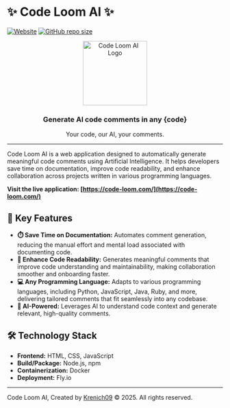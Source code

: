 # ✨ Code Loom AI ✨

[![Website](https://img.shields.io/website?up_message=online&url=https%3A%2F%2Fcode-loom.com%2F)](https://code-loom.com/)
[![GitHub repo size](https://img.shields.io/github/repo-size/Krenich09/code-loom-2)](https://github.com/Krenich09/code-loom-2)
<!-- Optional: Add a build status badge if your GitHub Actions workflow runs tests/builds -->
<!-- [![Build Status](https://github.com/Krenich09/code-loom-2/actions/workflows/your-workflow-file.yml/badge.svg)](https://github.com/Krenich09/code-loom-2/actions/workflows/your-workflow-file.yml) -->

<p align="center">
  <a href="https://code-loom.com/" target="_blank">
     <img src="https://snipboard.io/9c4S5s.jpg" alt="Code Loom AI Logo" width="150">
  </a>
</p>

<h3 align="center">Generate AI code comments in any {code}</h3>
<p align="center">Your code, our AI, your comments.</p>

---

Code Loom AI is a web application designed to automatically generate meaningful code comments using Artificial Intelligence. It helps developers save time on documentation, improve code readability, and enhance collaboration across projects written in various programming languages.

**Visit the live application: [https://code-loom.com/](https://code-loom.com/)**

## 🚀 Key Features

*   **⏱️ Save Time on Documentation:** Automates comment generation, reducing the manual effort and mental load associated with documenting code.
*   **📖 Enhance Code Readability:** Generates meaningful comments that improve code understanding and maintainability, making collaboration smoother and onboarding faster.
*   **💻 Any Programming Language:** Adapts to various programming languages, including Python, JavaScript, Java, Ruby, and more, delivering tailored comments that fit seamlessly into any codebase.
*   **🤖 AI-Powered:** Leverages AI to understand code context and generate relevant, high-quality comments.

## 🛠️ Technology Stack

*   **Frontend:** HTML, CSS, JavaScript
*   **Build/Package:** Node.js, npm
*   **Containerization:** Docker
*   **Deployment:** Fly.io
---

Code Loom AI, Created by [Krenich09](https://github.com/Krenich09) © 2025. All rights reserved.
